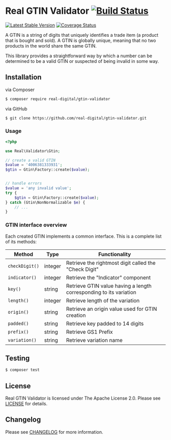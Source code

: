 # Real GTIN Validator [![Build Status](https://travis-ci.org/hitmeister/gtin-validator.svg?branch=master)](https://travis-ci.org/hitmeister/gtin-validator)

[![Latest Stable Version](https://img.shields.io/packagist/v/real-digital/gtin-validator.svg)](https://packagist.org/packages/real-digital/gtin-validator)
[![Coverage Status](https://coveralls.io/repos/github/hitmeister/gtin-validator/badge.svg?branch=master)](https://coveralls.io/github/hitmeister/gtin-validator?branch=master)

A GTIN is a string of digits that uniquely identifies a trade item (a product that is bought and sold). 
A GTIN is globally unique, meaning that no two products in the world share the same GTIN.

This library provides a straightforward way by which a number can be determined to be a valid GTIN
or suspected of being invalid in some way.

## Installation

via Composer

``` bash
$ composer require real-digital/gtin-validator
```

via GitHub

``` bash
$ git clone https://github.com/real-digital/gtin-validator.git
```

### Usage

```php
<?php

use Real\Validator\Gtin;

// create a valid GTIN
$value = '4006381333931';
$gtin = Gtin\Factory::create($value);


// handle errors
$value = 'any invalid value';
try {
    $gtin = Gtin\Factory::create($value);
} catch (Gtin\NonNormalizable $e) {
    // ...
}

```

### GTIN interface overview

Each created GTIN implements a common interface. This is a complete list of its methods:

| Method         | Type    | Functionality                                                      |
|----------------|---------|--------------------------------------------------------------------|
| `checkDigit()` | integer | Retrieve the rightmost digit called the "Check Digit"              |
| `indicator()`  | integer | Retrieve the "Indicator" component                                 |
| `key()`        | string  | Retrieve GTIN value having a length corresponding to its variation |
| `length()`     | integer | Retrieve length of the variation                                   |
| `origin()`     | string  | Retrieve an origin value used for GTIN creation                    |
| `padded()`     | string  | Retrieve key padded to 14 digits                                   |
| `prefix()`     | string  | Retrieve GS1 Prefix                                                |
| `variation()`  | string  | Retrieve variation name                                            |


## Testing

``` bash
$ composer test
```

## License

Real GTIN Validator is licensed under The Apache License 2.0. Please see [LICENSE](LICENSE) for details.


## Changelog

Please see [CHANGELOG](CHANGELOG.md) for more information.
